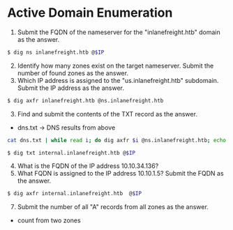 # Active Domain Enumeration

1. Submit the FQDN of the nameserver for the "inlanefreight.htb" domain as the answer.
```sh
$ dig ns inlanefreight.htb @$IP
```

2. Identify how many zones exist on the target nameserver. Submit the number of found zones as the answer.
6. Which IP address is assigned to the "us.inlanefreight.htb" subdomain. Submit the IP address as the answer.

```sh
$ dig axfr inlanefreight.htb @ns.inlanefreight.htb
```

3. Find and submit the contents of the TXT record as the answer.
- dns.txt -> DNS results from above 
```sh
cat dns.txt | while read i; do dig axfr $i @ns.inlanefreight.htb; echo $i; done
```

```sh
$ dig txt internal.inlanefreight.htb @$IP
```

4.  What is the FQDN of the IP address 10.10.34.136?
5. What FQDN is assigned to the IP address 10.10.1.5? Submit the FQDN as the answer.

```sh
$ dig axfr internal.inlanefreight.htb  @$IP
```

7. Submit the number of all "A" records from all zones as the answer.
- count from two zones